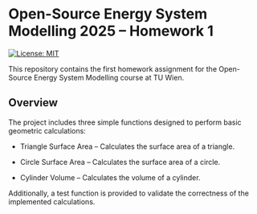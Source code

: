 # Open-Source Energy System Modelling 2025 – Homework 1

[![License: MIT](https://img.shields.io/badge/License-MIT-yellow.svg)](LICENSE)

This repository contains the first homework assignment for the Open-Source Energy System Modelling course at TU Wien.

## Overview
The project includes three simple functions designed to perform basic geometric calculations:

- Triangle Surface Area – Calculates the surface area of a triangle.

- Circle Surface Area – Calculates the surface area of a circle.

- Cylinder Volume – Calculates the volume of a cylinder.

Additionally, a test function is provided to validate the correctness of the implemented calculations.

